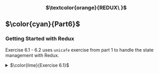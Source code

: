 <h3 align="center"> $\textcolor{orange}{REDUX\ }$
</h3>

## $\color{cyan}{Part6}$

### Getting Started with Redux

Exercise 6.1 - 6.2 uses `unicafe` exercise from part 1 to handle the state management with Redux.

<details>
<summary>
 $\color{lime}{Exercise 6.1}$

 </summary>

Step 1
Using base project :

```
  "git clone https://github.com/fullstack-hy2020/unicafe-redux.git"
```

next

`cd unicafe-redux `
// go to the directory of cloned repository

```
rm -rf .git
```

```

npm install
```

```
npm start
```

</details>
